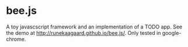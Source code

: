 bee.js
======

A toy javascscript framework and an implementation of a TODO app. See the demo
at http://runekaagaard.github.io/bee.js/. Only tested in google-chrome.
